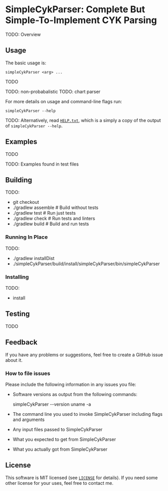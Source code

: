 # SimpleCykParser: Complete But Simple-To-Implement CYK Parsing

TODO: Overview

## Usage

The basic usage is:

    simpleCykParser <arg> ...

TODO

TODO: non-probabalistic
TODO: chart parser

For more details on usage and command-line flags run:

    simpleCykParser --help

TODO: Alternatively, read [`HELP.txt`](HELP.txt), which is a simply a copy of the
output of `simpleCykParser --help`.

## Examples

TODO

TODO: Examples found in test files

## Building

TODO:

- git checkout
- ./gradlew assemble # Build without tests
- ./gradlew test # Run just tests
- ./gradlew check # Run tests and linters
- ./gradlew build # Build and run tests

### Running In Place

TODO:

- ./gradlew installDist
- ./simpleCykParser/build/install/simpleCykParser/bin/simpleCykParser

### Installing

TODO:

- install

## Testing

TODO

## Feedback

If you have any problems or suggestions, feel free to create a GitHub issue
about it.

### How to file issues

Please include the following information in any issues you file:

- Software versions as output from the following commands:

    simpleCykParser --version
    uname -a

- The command line you used to invoke SimpleCykParser including flags and arguments

- Any input files passed to SimpleCykParser

- What you expected to get from SimpleCykParser

- What you actually got from SimpleCykParser

## License

This software is MIT licensed (see [`LICENSE`](LICENSE) for details).  If you
need some other license for your uses, feel free to contact me.
